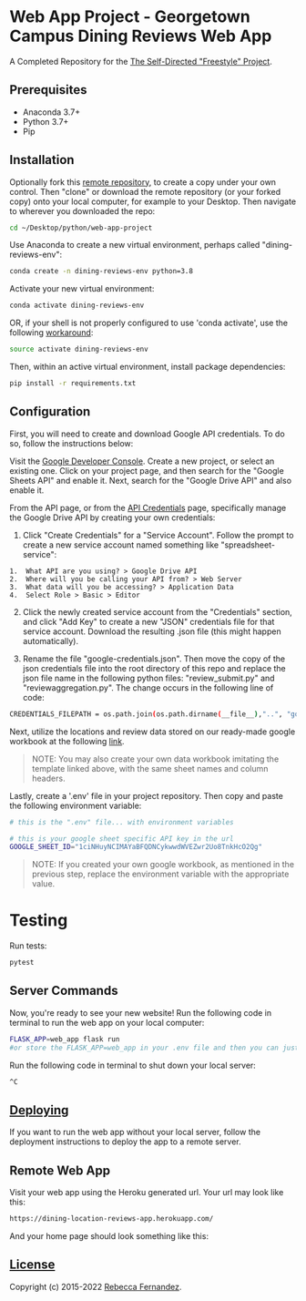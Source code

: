# Web App Project - Georgetown Campus Dining Reviews Web App

A Completed Repository for the [The Self-Directed "Freestyle" Project](https://github.com/prof-rossetti/intro-to-python/tree/main/projects/freestyle).

## Prerequisites

  + Anaconda 3.7+
  + Python 3.7+
  + Pip

## Installation

Optionally fork this [remote repository](https://github.com/beckyfernez/web-app-project), to create a copy under your own control. Then "clone" or download the remote repository (or your forked copy) onto your local computer, for example to your Desktop. Then navigate to wherever you downloaded the repo:

```sh
cd ~/Desktop/python/web-app-project
```

Use Anaconda to create a new virtual environment, perhaps called "dining-reviews-env":

```sh
conda create -n dining-reviews-env python=3.8
```

Activate your new virtual environment:

```sh
conda activate dining-reviews-env
```
OR, if your shell is not properly configured to use 'conda activate', use the following [workaround](https://github.com/conda/conda/issues/7980):

```sh
source activate dining-reviews-env
```

Then, within an active virtual environment, install package dependencies:

```sh
pip install -r requirements.txt
```

## Configuration

First, you will need to create and download Google API credentials. To do so, follow the instructions below:

Visit the [Google Developer Console](https://console.cloud.google.com). Create a new project, or select an existing one. Click on your project page, and then search for the "Google Sheets API" and enable it. Next, search for the "Google Drive API" and also enable it.

From the API page, or from the [API Credentials](https://console.cloud.google.com/apis/credentials) page, specifically manage the Google Drive API by creating your own credentials:

  1.  Click "Create Credentials" for a "Service Account". Follow the prompt to create a new service account named something like "spreadsheet-service":

    1.  What API are you using? > Google Drive API
    2.  Where will you be calling your API from? > Web Server
    3.  What data will you be accessing? > Application Data
    4.  Select Role > Basic > Editor

  2.  Click the newly created service account from the "Credentials" section, and click "Add Key" to create a new "JSON" credentials file for that service account. Download the resulting .json file (this might happen automatically).

  3.  Rename the file "google-credentials.json". Then move the copy of the json credentials file into the root directory of this repo and replace the json file name in the following python files: "review_submit.py" and "reviewaggregation.py". The change occurs in the following line of code:

  ```sh
  CREDENTIALS_FILEPATH = os.path.join(os.path.dirname(__file__),"..", "google-credentials.json")
  ```


Next, utilize the locations and review data stored on our ready-made google workbook at the following [link](https://docs.google.com/spreadsheets/d/1ciNHuyNCIMAYaBFQDNCykwwdWVEZwr2Uo8TnkHcO2Qg/edit#gid=615464139). 
> NOTE: You may also create your own data workbook imitating the template linked above, with the same sheet names and column headers. 

Lastly, create a '.env' file in your project repository. Then copy and paste the following environment variable:

```sh
# this is the ".env" file... with environment variables

# this is your google sheet specific API key in the url
GOOGLE_SHEET_ID="1ciNHuyNCIMAYaBFQDNCykwwdWVEZwr2Uo8TnkHcO2Qg"
```
> NOTE: If you created your own google workbook, as mentioned in the previous step, replace the environment variable with the appropriate value. 


# Testing

Run tests:

```sh
pytest
```

## Server Commands

Now, you're ready to see your new website! Run the following code in terminal to run the web app on your local computer:
```sh
FLASK_APP=web_app flask run
#or store the FLASK_APP=web_app in your .env file and then you can just enter 'flask run'
```

Run the following code in terminal to shut down your local server:
```sh
^C
```

## [Deploying](/DEPLOYING.md)

If you want to run the web app without your local server, follow the deployment instructions to deploy the app to a remote server. 

## Remote Web App

Visit your web app using the Heroku generated url. Your url may look like this:

```sh
https://dining-location-reviews-app.herokuapp.com/
```
And your home page should look something like this:


## [License](/LICENSE.md)

Copyright (c) 2015-2022 [Rebecca Fernandez](mailto:rmf83@georgetown.edu).
